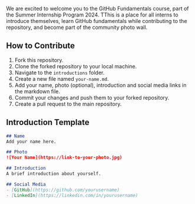 We are excited to welcome you to the GitHub Fundamentals course, part of the Summer Internship Program 2024. TThis is a place for all interns to introduce themselves, learn GitHub fundamentals while contributing to the repository, and become part of the community photo wall.

## How to Contribute

1. Fork this repository.
2. Clone the forked repository to your local machine.
3. Navigate to the `introductions` folder.
4. Create a new file named `your-name.md`.
5. Add your name, photo (optional), introduction and social media links in the markdown file.
6. Commit your changes and push them to your forked repository.
7. Create a pull request to the main repository.

## Introduction Template

```markdown
## Name
Add your name here.

## Photo
![Your Name](https://link-to-your-photo.jpg)

## Introduction
A brief introduction about yourself.

## Social Media
- [GitHub](https://github.com/yourusername)
- [LinkedIn](https://linkedin.com/in/yourusername)